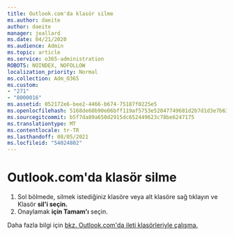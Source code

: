 ```yaml
---
title: Outlook.com'da klasör silme
ms.author: daeite
author: daeite
manager: joallard
ms.date: 04/21/2020
ms.audience: Admin
ms.topic: article
ms.service: o365-administration
ROBOTS: NOINDEX, NOFOLLOW
localization_priority: Normal
ms.collection: Adm_O365
ms.custom:
- "271"
- "8000016"
ms.assetid: 052172e6-bee2-4466-b674-75187f0225e5
ms.openlocfilehash: 5168de60b90e06bff119af5753e52047749681d2b7d1d3e7b632afe5607713a2
ms.sourcegitcommit: b5f7da89a650d2915dc652449623c78be6247175
ms.translationtype: MT
ms.contentlocale: tr-TR
ms.lasthandoff: 08/05/2021
ms.locfileid: "54024802"
---
```

# <a name="delete-a-folder-in-outlookcom"></a>Outlook.com'da klasör silme

1. Sol bölmede, silmek istediğiniz klasöre veya alt klasöre sağ tıklayın ve Klasör **sil'i seçin.**
2. Onaylamak **için Tamam'ı** seçin.

Daha fazla bilgi için [bkz. Outlook.com'da ileti klasörleriyle çalışma.](https://support.office.com/article/6bb0723a-f39f-4a8d-bb3f-fab5dcc2510a?wt.mc_id=Office_Outlook_com_Alchemy)